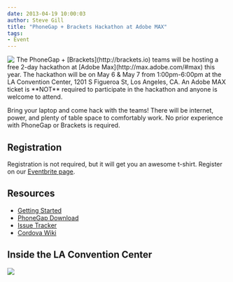 ```yaml
---
date: 2013-04-19 10:00:03
author: Steve Gill
title: "PhoneGap + Brackets Hackathon at Adobe MAX"
tags:
- Event
---
```

<div style="float: left;padding-right:5px"><img src="/blog/uploads/2013-04/bracket_phonegap_logo.png" /></div>
The PhoneGap + [Brackets](http://brackets.io) teams will be hosting a free 2-day hackathon at [Adobe Max](http://max.adobe.com/#max) this year. The hackathon will be on May 6 & May 7 from 1:00pm-6:00pm at the LA Convention Center, 1201 S Figueroa St, Los Angeles, CA. An Adobe MAX ticket is **NOT** required to participate in the hackathon and anyone is welcome to attend.

Bring your laptop and come hack with the teams! There will be internet, power, and plenty of table space to comfortably work. No prior experience with PhoneGap or Brackets is required.

## Registration ##
Registration is not required, but it will get you an awesome t-shirt. Register on our [Eventbrite page](http://adobemaxhack.eventbrite.com/).

## Resources ##
* [Getting Started](http://docs.phonegap.com/en/2.6.0/guide_getting-started_index.md.html#Getting%20Started%20Guides)
* [PhoneGap Download](http://phonegap.com/download/)
* [Issue Tracker](https://issues.apache.org/jira/browse/CB)
* [Cordova Wiki](http://wiki.cordova.io)

## Inside the LA Convention Center ##
![](/blog/uploads/2013-04/adobemax-hackathon-map.png)
